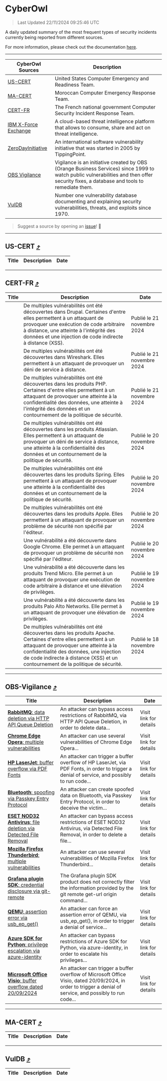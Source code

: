 
 <div id='top'></div>

# CyberOwl

 > Last Updated 22/11/2024 09:25:46 UTC
 
 A daily updated summary of the most frequent types of security incidents currently being reported from different sources.
 
 For more information, please check out the documentation [here](./docs/README.md).
 
 ---
 |CyberOwl Sources|Description|
 |---|---|
 |[US-CERT](#us-cert-arrow_heading_up)|United States Computer Emergency and Readiness Team.|
 |[MA-CERT](#ma-cert-arrow_heading_up)|Moroccan Computer Emergency Response Team.|
 |[CERT-FR](#cert-fr-arrow_heading_up)|The French national government Computer Security Incident Response Team.|
 |[IBM X-Force Exchange](#ibmcloud-arrow_heading_up)|A cloud-based threat intelligence platform that allows to consume, share and act on threat intelligence.|
 |[ZeroDayInitiative](#zerodayinitiative-arrow_heading_up)|An international software vulnerability initiative that was started in 2005 by TippingPoint.|
 |[OBS Vigilance](#obs-vigilance-arrow_heading_up)|Vigilance is an initiative created by OBS (Orange Business Services) since 1999 to watch public vulnerabilities and then offer security fixes, a database and tools to remediate them.|
 |[VulDB](#vuldb-arrow_heading_up)|Number one vulnerability database documenting and explaining security vulnerabilities, threats, and exploits since 1970.|
 
 > Suggest a source by opening an [issue](https://github.com/karimhabush/cyberowl/issues)! :raised_hands:
 ---

## US-CERT [:arrow_heading_up:](#cyberowl)

 |Title|Description|Date|
 |---|---|---|
 
 ---

## CERT-FR [:arrow_heading_up:](#cyberowl)

 |Title|Description|Date|
 |---|---|---|
 |[](https://www.cert.ssi.gouv.fr/avis/CERTFR-2024-AVI-1009/)|De multiples vulnérabilités ont été découvertes dans Drupal. Certaines d'entre elles permettent à un attaquant de provoquer une exécution de code arbitraire à distance, une atteinte à l'intégrité des données et une injection de code indirecte à distance (XSS).|Publié le 21 novembre 2024|
 |[](https://www.cert.ssi.gouv.fr/avis/CERTFR-2024-AVI-1008/)|De multiples vulnérabilités ont été découvertes dans Wireshark. Elles permettent à un attaquant de provoquer un déni de service à distance.|Publié le 21 novembre 2024|
 |[](https://www.cert.ssi.gouv.fr/avis/CERTFR-2024-AVI-1007/)|De multiples vulnérabilités ont été découvertes dans les produits PHP. Certaines d'entre elles permettent à un attaquant de provoquer une atteinte à la confidentialité des données, une atteinte à l'intégrité des données et un contournement de la politique de sécurité.|Publié le 21 novembre 2024|
 |[](https://www.cert.ssi.gouv.fr/avis/CERTFR-2024-AVI-1006/)|De multiples vulnérabilités ont été découvertes dans les produits Atlassian. Elles permettent à un attaquant de provoquer un déni de service à distance, une atteinte à la confidentialité des données et un contournement de la politique de sécurité.|Publié le 20 novembre 2024|
 |[](https://www.cert.ssi.gouv.fr/avis/CERTFR-2024-AVI-1005/)|De multiples vulnérabilités ont été découvertes dans les produits Spring. Elles permettent à un attaquant de provoquer une atteinte à la confidentialité des données et un contournement de la politique de sécurité.|Publié le 20 novembre 2024|
 |[](https://www.cert.ssi.gouv.fr/avis/CERTFR-2024-AVI-1004/)|De multiples vulnérabilités ont été découvertes dans les produits Apple. Elles permettent à un attaquant de provoquer un problème de sécurité non spécifié par l'éditeur.|Publié le 20 novembre 2024|
 |[](https://www.cert.ssi.gouv.fr/avis/CERTFR-2024-AVI-1003/)|Une vulnérabilité a été découverte dans Google Chrome. Elle permet à un attaquant de provoquer un problème de sécurité non spécifié par l'éditeur.|Publié le 20 novembre 2024|
 |[](https://www.cert.ssi.gouv.fr/avis/CERTFR-2024-AVI-1002/)|Une vulnérabilité a été découverte dans les produits Trend Micro. Elle permet à un attaquant de provoquer une exécution de code arbitraire à distance et une élévation de privilèges.|Publié le 19 novembre 2024|
 |[](https://www.cert.ssi.gouv.fr/avis/CERTFR-2024-AVI-1001/)|Une vulnérabilité a été découverte dans les produits Palo Alto Networks. Elle permet à un attaquant de provoquer une élévation de privilèges.|Publié le 19 novembre 2024|
 |[](https://www.cert.ssi.gouv.fr/avis/CERTFR-2024-AVI-1000/)|De multiples vulnérabilités ont été découvertes dans les produits Apache. Certaines d'entre elles permettent à un attaquant de provoquer une atteinte à la confidentialité des données, une injection de code indirecte à distance (XSS) et un contournement de la politique de sécurité.|Publié le 18 novembre 2024|
 
 ---

## OBS-Vigilance [:arrow_heading_up:](#cyberowl)

 |Title|Description|Date|
 |---|---|---|
 |[<a href="https://vigilance.fr/vulnerability/RabbitMQ-data-deletion-via-HTTP-API-Queue-Deletion-45556" class="noirorange"><b>RabbitMQ</b>: data deletion via HTTP API Queue Deletion</a>](https://vigilance.fr/vulnerability/RabbitMQ-data-deletion-via-HTTP-API-Queue-Deletion-45556)|An attacker can bypass access restrictions of RabbitMQ, via HTTP API Queue Deletion, in order to delete data...|Visit link for details|
 |[<a href="https://vigilance.fr/vulnerability/Chrome-Edge-Opera-multiple-vulnerabilities-43587" class="noirorange"><b>Chrome  Edge  Opera</b>: multiple vulnerabilities</a>](https://vigilance.fr/vulnerability/Chrome-Edge-Opera-multiple-vulnerabilities-43587)|An attacker can use several vulnerabilities of Chrome  Edge  Opera...|Visit link for details|
 |[<a href="https://vigilance.fr/vulnerability/HP-LaserJet-buffer-overflow-via-PDF-Fonts-43584" class="noirorange"><b>HP LaserJet</b>: buffer overflow via PDF Fonts</a>](https://vigilance.fr/vulnerability/HP-LaserJet-buffer-overflow-via-PDF-Fonts-43584)|An attacker can trigger a buffer overflow of HP LaserJet, via PDF Fonts, in order to trigger a denial of service, and possibly to run code...|Visit link for details|
 |[<a href="https://vigilance.fr/vulnerability/Bluetooth-spoofing-via-Passkey-Entry-Protocol-45199" class="noirorange"><b>Bluetooth</b>: spoofing via Passkey Entry Protocol</a>](https://vigilance.fr/vulnerability/Bluetooth-spoofing-via-Passkey-Entry-Protocol-45199)|An attacker can create spoofed data on Bluetooth, via Passkey Entry Protocol, in order to deceive the victim...|Visit link for details|
 |[<a href="https://vigilance.fr/vulnerability/ESET-NOD32-Antivirus-file-deletion-via-Detected-File-Removal-45198" class="noirorange"><b>ESET NOD32 Antivirus</b>: file deletion via Detected File Removal</a>](https://vigilance.fr/vulnerability/ESET-NOD32-Antivirus-file-deletion-via-Detected-File-Removal-45198)|An attacker can bypass access restrictions of ESET NOD32 Antivirus, via Detected File Removal, in order to delete a file...|Visit link for details|
 |[<a href="https://vigilance.fr/vulnerability/Mozilla-Firefox-Thunderbird-multiple-vulnerabilities-43571" class="noirorange"><b>Mozilla Firefox  Thunderbird</b>: multiple vulnerabilities</a>](https://vigilance.fr/vulnerability/Mozilla-Firefox-Thunderbird-multiple-vulnerabilities-43571)|An attacker can use several vulnerabilities of Mozilla Firefox  Thunderbird...|Visit link for details|
 |[<a href="https://vigilance.fr/vulnerability/Grafana-plugin-SDK-credential-disclosure-via-git-remote-45197" class="noirorange"><b>Grafana plugin SDK</b>: credential disclosure via git-remote</a>](https://vigilance.fr/vulnerability/Grafana-plugin-SDK-credential-disclosure-via-git-remote-45197)|The Grafana plugin SDK product does not correctly filter the information provided by the git remote get-url origin command...|Visit link for details|
 |[<a href="https://vigilance.fr/vulnerability/QEMU-assertion-error-via-usb-ep-get-45194" class="noirorange"><b>QEMU</b>: assertion error via usb_ep_get()</a>](https://vigilance.fr/vulnerability/QEMU-assertion-error-via-usb-ep-get-45194)|An attacker can force an assertion error of QEMU, via usb_ep_get(), in order to trigger a denial of service...|Visit link for details|
 |[<a href="https://vigilance.fr/vulnerability/Azure-SDK-for-Python-privilege-escalation-via-azure-identity-45192" class="noirorange"><b>Azure SDK for Python</b>: privilege escalation via azure-identity</a>](https://vigilance.fr/vulnerability/Azure-SDK-for-Python-privilege-escalation-via-azure-identity-45192)|An attacker can bypass restrictions of Azure SDK for Python, via azure-identity, in order to escalate his privileges...|Visit link for details|
 |[<a href="https://vigilance.fr/vulnerability/Microsoft-Office-Visio-buffer-overflow-dated-20-09-2024-45191" class="noirorange"><b>Microsoft Office Visio</b>: buffer overflow dated 20/09/2024</a>](https://vigilance.fr/vulnerability/Microsoft-Office-Visio-buffer-overflow-dated-20-09-2024-45191)|An attacker can trigger a buffer overflow of Microsoft Office Visio, dated 20/09/2024, in order to trigger a denial of service, and possibly to run code...|Visit link for details|
 
 ---

## MA-CERT [:arrow_heading_up:](#cyberowl)

 |Title|Description|Date|
 |---|---|---|
 
 ---

## VulDB [:arrow_heading_up:](#cyberowl)

 |Title|Description|Date|
 |---|---|---|
 